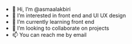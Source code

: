 - 👋 Hi, I’m @asmaalakbiri
- 👀 I’m interested in front end and UI UX design
- 🌱 I’m currently learning front end
- 💞️ I’m looking to collaborate on projects
- 📫 You can reach me by email

<!---
asmaalakbiri/asmaalakbiri is a ✨ special ✨ repository because its `README.md` (this file) appears on your GitHub profile.
You can click the Preview link to take a look at your changes.
--->
